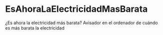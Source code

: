 # EsAhoraLaElectricidadMasBarata
¿Es ahora la electricidad más barata? Avisador en el ordenador de cuándo es más barata la electricidad
